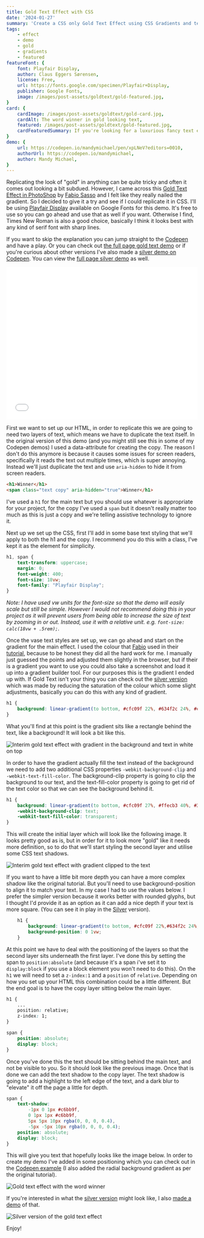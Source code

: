 ```yaml
---
title: Gold Text Effect with CSS
date: '2024-01-27'
summary: 'Create a CSS only Gold Text Effect using CSS Gradients and text shadows.'
tags:
    - effect
    - demo
    - gold
    - gradients
    - featured
featureFont: {
    font: Playfair Display, 
    author: Claus Eggers Sørensen,
    license: Free,
    url: https://fonts.google.com/specimen/Playfair+Display,
    publisher: Google Fonts,   
    image: /images/post-assets/goldtext/gold-featured.jpg,
}
card: {
    cardImage: /images/post-assets/goldtext/gold-card.jpg,
    cardAlt: The word winner in gold looking text,
    featured: /images/post-assets/goldtext/gold-featured.jpg,
    cardFeaturedSummary: If you're looking for a luxurious fancy text effect that is reminiscent of gold look no further than this CSS only Gold Text Effect. A simple yet effective approach to creating gold look text on the web. The approach is so simple that it can be applied to other shiny looking gradient effects including silver.
}
demo: {
    url: https://codepen.io/mandymichael/pen/xpLNeV?editors=0010,
    authorUrl: https://codepen.io/mandymichael,
    author: Mandy Michael,
}
---
```


Replicating the look of "gold" in anything can be quite tricky and often it comes out looking a bit subdued. However, I came across this <a href="https://design.tutsplus.com/tutorials/how-to-create-a-gold-text-effect-in-photoshop--psd-63">Gold Text Effect in PhotoShop</a> by <a href="https://abduzeedo.com/">Fabio Sasso</a> and I felt like they really nailed the gradient. So I decided to give it a try and see if I could replicate it in CSS. I'll be using <a href="https://fonts.google.com/specimen/Playfair+Display">Playfair Display</a> available on Google Fonts for this demo. It's free to use so you can go ahead and use that as well if you want. Otherwise I find, Times New Roman is also a good choice, basically I think it looks best with any kind of serif font with sharp lines. 

If you want to skip the explanation you can jump straight to the <a href="https://codepen.io/mandymichael/pen/xpLNeV?editors=0010">Codepen</a> and have a play. Or you can check out <a href="/goldtext">the full page gold text demo</a> or if you're curious about other versions I've also made a  <a href="https://codepen.io/mandymichael/pen/zYbPavV?editors=0100">silver demo on Codepen</a>. You can view the <a href="/silvertext">full page silver demo</a> as well.

<div class="codepen"><div class="codepen"><iframe height="400" style="width: 100%;" scrolling="no" title="Gold Text Effect" src="//codepen.io/mandymichael/embed/xpLNeV/?height=300&theme-id=dark&default-tab=result" frameBorder="no" allowfullscreen="true"></iframe></div></div>

First we want to set up our HTML, in order to replicate this we are going to need two layers of text, which means we have to duplicate the text itself. In the original version of this demo (and you might still see this in some of my Codepen demos) I used a data-attribute for creating the copy. The reason I don't do this anymore is because it causes some issues for screen readers, specifically it reads the text out multiple times, which is super annoying. Instead we'll just duplicate the text and use `aria-hidden` to hide it from screen readers.

```html
<h1>Winner</h1>
<span class="text copy" aria-hidden="true">Winner</h1>
```
I've used a `h1` for the main text but you should use whatever is appropriate for your project, for the copy I've used a `span` but it doesn't really matter too much as this is just a copy and we're telling assistive technology to ignore it.

Next up we set up the CSS, first I'll add in some base text styling that we'll apply to both the h1 and the copy. I recommend you do this with a class, I've kept it as the element for simplicity. 

```css
h1, span {
    text-transform: uppercase;
    margin: 0;
    font-weight: 400;  
    font-size: 18vw;
    font-family: "Playfair Display";
}
```

*Note: I have used vw units for the font-size so that the demo will easily scale but still be simple. However I would not recommend doing this in your project as it will prevent users from being able to increase the size of text by zooming in or out. Instead, use it with a relative unit. e.g. `font-size: calc(18vw + .5rem);`.*

Once the vase text styles are set up, we can go ahead and start on the gradient for the main effect. I used the colour that <a href="https://abduzeedo.com/">Fabio</a> used in their <a href="https://design.tutsplus.com/tutorials/how-to-create-a-gold-text-effect-in-photoshop--psd-63">tutorial</a>, because to be honest they did all the hard work for me. I manually just guessed the points and adjusted them slightly in the browser, but if their is a gradient you want to use you could also take a screenshot and load it up into a gradient builder tool. For our purposes this is the gradient I ended up with. If Gold Text isn't your thing you can check out the <a href="https://codepen.io/mandymichael/pen/zYbPavV?editors=0100">silver version</a> which was made by reducing the saturation of the colour which some slight adjustments, basically you can do this with any kind of gradient.

```css
h1 {
    background: linear-gradient(to bottom, #cfc09f 22%, #634f2c 24%, #cfc09f 26%, #cfc09f 27%, #ffecb3 40%,#3a2c0f 78%); 
}
```

What you'll find at this point is the gradient sits like a rectangle behind the text, like a background! It will look a bit like this.

![Interim gold text effect with gradient in the background and text in white on top](/images/post-assets/goldtext/goldtext-01.jpg)

In order to have the gradient actually fill the text instead of the background we need to add two additional CSS properties `-webkit-background-clip` and `-webkit-text-fill-color`. The background-clip property is going to clip the background to our text, and the text-fill-color property is going to get rid of the text color so that we can see the background behind it. 

```css
h1 {
    background: linear-gradient(to bottom, #cfc09f 27%, #ffecb3 40%, #3a2c0f 78%); 
    -webkit-background-clip: text;
    -webkit-text-fill-color: transparent;
}
```

This will create the initial layer which will look like the following image. It looks pretty good as is, but in order for it to look more "gold" like it needs more definition, so to do that we'll start styling the second layer and utilise some CSS text shadows.

![Interim gold text effect with gradient clipped to the text](/images/post-assets/goldtext/goldtext-02.jpg)

If you want to have a little bit more depth you can have a more complex shadow like the original tutorial. But you'll need to use background-position to align it to match your text. In my case I had to use the values below. I prefer the simpler version because it works better with rounded glyphs, but I thought I'd provide it as an option as it can add a nice depth if your text is more square. (You can see it in play in the <a href="https://codepen.io/mandymichael/pen/zYbPavV?editors=0100">Silver</a> version).

```css
    h1 {
        background: linear-gradient(to bottom, #cfc09f 22%,#634f2c 24%, #cfc09f 26%, #cfc09f 27%,#ffecb3 40%,#3a2c0f 78%); 
	    background-position: 0 1vw;
    }
```

At this point we have to deal with the positioning of the layers so that the second layer sits underneath the first layer. I've done this by setting the span to `position:absolute` (and because it's a span i've set it to `display:block` if you use a block element you won't need to do this). On the `h1` we will need to set a `z-index:1` and a `position` of `relative`. Depending on how you set up your HTML this combination could be a little different. But the end goal is to have the copy layer sitting below the main layer.

```css
h1 {
    ...
    position: relative;
    z-index: 1;
}

span {
    position: absolute;
    display: block;
}
```

Once you've done this the text should be sitting behind the main text, and not be visible to you. So it should look like the previous image. Once that is done we can add the text shadow to the copy layer. The text shadow is going to add a highlight to the left edge of the text, and a dark blur to "elevate" it off the page a little for depth. 

```css
span {
    text-shadow: 
        -1px 0 1px #c6bb9f, 
        0 1px 1px #c6bb9f, 
        5px 5px 10px rgba(0, 0, 0, 0.4),
        -5px -5px 10px rgba(0, 0, 0, 0.4);
    position: absolute;
    display: block;
}

```

This will give you text that hopefully looks like the image below. In order to create my demo I've added in some positioning which you can check out in the <a href="https://codepen.io/mandymichael/pen/xpLNeV?editors=0010">Codepen example</a> (I also added the radial background gradient as per the original tutorial). 

![Gold text effect with the word winner](/images/post-assets/goldtext/winner-final.jpg)

If you're interested in what the <a href="https://codepen.io/mandymichael/pen/zYbPavV?editors=0100">silver version</a> might look like, I also <a href="https://codepen.io/mandymichael/pen/zYbPavV?editors=0100">made a demo</a> of that. 

![Silver version of the gold text effect](/images/post-assets/goldtext/silver-text.jpg)

Enjoy!